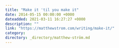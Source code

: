 ```yaml
---
title: "Make it 'til you make it"
date: 2014-05-15 00:00:00 +0000
dateadded: 2021-03-11 16:27:27 +0000
description: ""
link: "https://matthewstrom.com/writing/make-it/"
category:
directory: _directory/matthew-ström.md
---
```

